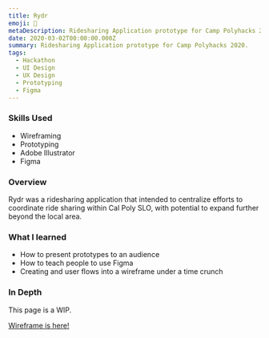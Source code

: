 ```yaml
---
title: Rydr
emoji: 🚗
metaDescription: Ridesharing Application prototype for Camp Polyhacks 2020.
date: 2020-03-02T00:00:00.000Z
summary: Ridesharing Application prototype for Camp Polyhacks 2020.
tags:
  - Hackathon
  - UI Design
  - UX Design
  - Prototyping
  - Figma
---
```


### Skills Used
  - Wireframing
  - Prototyping
  - Adobe Illustrator
  - Figma

### Overview

Rydr was a ridesharing application that intended to centralize efforts to coordinate ride sharing within Cal Poly SLO, with potential to expand further beyond the local area.


### What I learned

- How to present prototypes to an audience
- How to teach people to use Figma
- Creating and user flows into a wireframe under a time crunch

### In Depth

This page is a WIP.


 [Wireframe is here!](https://www.figma.com/file/PQekpaiv5iwmiJVxAFHiKu/Rush-Hour-Prototype?node-id=0%3A1)
